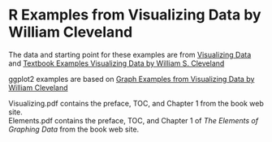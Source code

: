 R Examples from Visualizing Data by William Cleveland
=====================================================

The data and starting point for these examples are from [Visualizing Data](http://www.stat.purdue.edu/~wsc/visualizing.html) and [Textbook Examples
Visualizing Data by William S. Cleveland](http://www.ats.ucla.edu/stat/examples/vizdata/)

ggplot2 examples are based on [Graph Examples from Visualizing Data by William Cleveland](http://www.wekaleamstudios.co.uk/posts/graph-examples-from-visualizing-data-by-william-cleveland/)

Visualizing.pdf contains the preface, TOC, and Chapter 1 from the book web site.  
Elements.pdf contains the preface, TOC, and Chapter 1 of *The Elements of Graphing Data* from the book web site.
